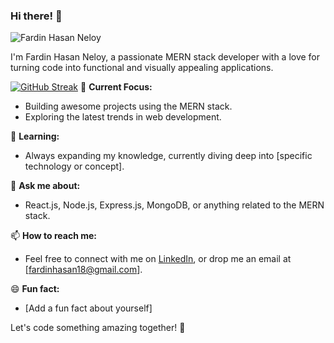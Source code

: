### Hi there! 👋

![Fardin Hasan Neloy](https://i.ibb.co/R6xcP9v/Fardin-Hasan-Neloy.png)

I'm Fardin Hasan Neloy, a passionate MERN stack developer with a love for turning code into functional and visually appealing applications.

[![GitHub Streak](https://github-readme-streak-stats.herokuapp.com?user=Fardin%20Hasan&card_width=491)](https://git.io/streak-stats)
🚀 **Current Focus:**
- Building awesome projects using the MERN stack.
- Exploring the latest trends in web development.

🌱 **Learning:**
- Always expanding my knowledge, currently diving deep into [specific technology or concept].

💬 **Ask me about:**
- React.js, Node.js, Express.js, MongoDB, or anything related to the MERN stack.

📫 **How to reach me:**
- Feel free to connect with me on [LinkedIn](www.linkedin.com/in/fardinhasan), or drop me an email at [fardinhasan18@gmail.com].

😄 **Fun fact:**
- [Add a fun fact about yourself]

Let's code something amazing together! 🚀


<!--
**Fardin7864/Fardin7864** is a ✨ _special_ ✨ repository because its `README.md` (this file) appears on your GitHub profile.

Here are some ideas to get you started:

- 🔭 I’m currently working on ...
- 🌱 I’m currently learning ...
- 👯 I’m looking to collaborate on ...
- 🤔 I’m looking for help with ...
- 💬 Ask me about ...
- 📫 How to reach me: ...
- 😄 Pronouns: ...
- ⚡ Fun fact: ...
-->
